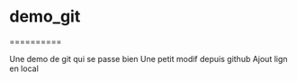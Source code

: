 # demo_git
==========

Une demo de git qui se passe bien
Une petit modif depuis github
Ajout lign en local
